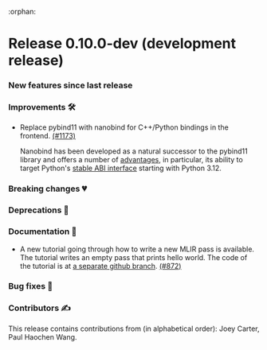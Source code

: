 :orphan:

# Release 0.10.0-dev (development release)

<h3>New features since last release</h3>

<h3>Improvements 🛠</h3>

* Replace pybind11 with nanobind for C++/Python bindings in the frontend.
  [(#1173)](https://github.com/PennyLaneAI/catalyst/pull/1173)

  Nanobind has been developed as a natural successor to the pybind11 library and offers a number of
  [advantages](https://nanobind.readthedocs.io/en/latest/why.html#major-additions), in particular,
  its ability to target Python's [stable ABI interface](https://docs.python.org/3/c-api/stable.html)
  starting with Python 3.12.

<h3>Breaking changes 💔</h3>

<h3>Deprecations 👋</h3>

<h3>Documentation 📝</h3>

* A new tutorial going through how to write a new MLIR pass is available. The tutorial writes an empty pass that prints hello world. The code of the tutorial is at [a separate github branch](https://github.com/PennyLaneAI/catalyst/commit/a857655b2f7afef6de19cdc1faaa226243e0bb58).
  [(#872)](https://github.com/PennyLaneAI/catalyst/pull/872)

<h3>Bug fixes 🐛</h3>

<h3>Contributors ✍️</h3>

This release contains contributions from (in alphabetical order):
Joey Carter,
Paul Haochen Wang.
